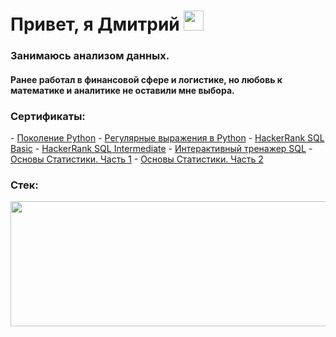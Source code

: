 <h1>Привет, я Дмитрий
<img src="https://github.com/blackcater/blackcater/raw/main/images/Hi.gif" height="32"/></h1>
<h3> Занимаюсь анализом данных.</h3>
<h4> Ранее работал в финансовой сфере и логистике, но любовь к математике и аналитике не оставили мне выбора.</h4>
<h3> Сертификаты:</h3>
  - <a href="https://stepik.org/cert/2039286" target="_blank">Поколение Python</a>
  - <a href="https://stepik.org/cert/1973128" target="_blank">Регулярные выражения в Python</a>
  - <a href="https://www.hackerrank.com/certificates/cfcd60bef44c" target="_blank">HackerRank SQL Basic</a>
  - <a href="https://www.hackerrank.com/certificates/d41a17cbd873" target="_blank">HackerRank SQL Intermediate</a>
  - <a href="https://stepik.org/cert/1999142" target="_blank">Интерактивный тренажер SQL</a>
  - <a href="https://stepik.org/cert/2007074" target="_blank">Основы Статистики. Часть 1</a>
  - <a href="https://stepik.org/cert/2012987" target="_blank">Основы Статистики. Часть 2</a>
<h3> Стек:</h3>
<img src="https://getfile.dokpub.com/yandex/get/https://disk.yandex.ru/i/Q4WIZkDlDZ1FeQ" height=200 width=760>

